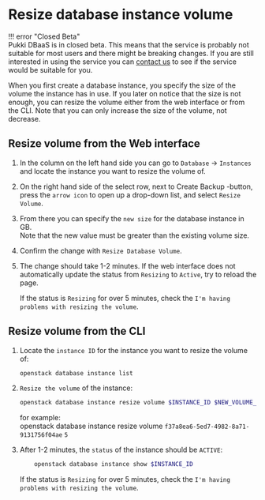 # Resize database instance volume

!!! error "Closed Beta"  
    Pukki DBaaS is in closed beta. This means that the service is probably not suitable for most users
    and there might be breaking changes. If you are still interested in using the service you can
    [contact us](../../support/contact.md) to see if the service would be suitable for you.  

When you first create a database instance, you specify the size of the volume the instance has in use. If you later on notice that the size is not enough, you can resize the volume either from the web interface or from the CLI. Note that you can only increase the size of the volume, not decrease.  

## Resize volume from the Web interface

1. In the column on the left hand side you can go to `Database` -> `Instances` and locate the instance you want to resize the volume of.  

2. On the right hand side of the select row, next to Create Backup -button, press the `arrow icon` to open up a drop-down list, and select `Resize Volume`.

3. From there you can specify the `new size` for the database instance in GB.  
Note that the new value must be greater than the existing volume size.

4. Confirm the change with `Resize Database Volume`.

5. The change should take 1-2 minutes. If the web interface does not automatically update the status from `Resizing` to `Active`, try to reload the page.  

    If the status is `Resizing` for over 5 minutes, check the `I'm having problems with resizing the volume`.  

## Resize volume from the CLI

1. Locate the `instance ID` for the instance you want to resize the volume of:

    ```sh
    openstack database instance list
    ```

2. `Resize the volume` of the instance:

    ```sh
    openstack database instance resize volume $INSTANCE_ID $NEW_VOLUME_SIZE
    ```

    for example:  
    openstack database instance resize volume `f37a8ea6-5ed7-4982-8a71-9131756f04ae` `5`

3. After 1-2 minutes, the `status` of the instance should be `ACTIVE`:  

    ```sh
        openstack database instance show $INSTANCE_ID
    ```  

    If the status is `Resizing` for over 5 minutes, check the `I'm having problems with resizing the volume`.  
